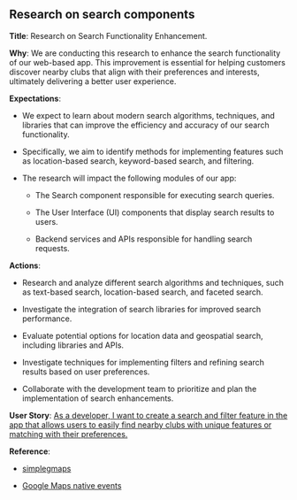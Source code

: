 ## Research on search components

**Title**: Research on Search Functionality Enhancement.

**Why**: We are conducting this research to enhance the search functionality of our web-based app. This improvement is essential for helping customers discover nearby clubs that align with their preferences and interests, ultimately delivering a better user experience.

**Expectations**: 

* We expect to learn about modern search algorithms, techniques, and libraries that can improve the efficiency and accuracy of our search functionality.

* Specifically, we aim to identify methods for      implementing features such as location-based search, keyword-based search, and filtering.

* The research will impact the following modules of our app:
    * The Search component responsible for executing search queries.
    
    * The User Interface (UI) components that display search results to users.
    
    * Backend services and APIs responsible for handling search requests.

**Actions**:

* Research and analyze different search algorithms and techniques, such as text-based search, location-based search, and faceted search.

* Investigate the integration of search libraries for improved search performance.

* Evaluate potential options for location data and geospatial search, including libraries and APIs.

* Investigate techniques for implementing filters and refining search results based on user preferences.

* Collaborate with the development team to prioritize and plan the implementation of search enhancements.


**User Story**: [As a developer, I want to create a search and filter feature in the app that allows users to easily find nearby clubs with unique features or matching with their preferences.](https://cs3398f23romulans1.atlassian.net/jira/software/projects/SCRUM/boards/1/backlog?epics=visible&selectedIssue=SCRUM-18)

**Reference**: 

* [simplegmaps](https://github.com/SubZane/simplegmaps)

* [Google Maps native events](https://developers.google.com/maps/documentation/javascript/events)

